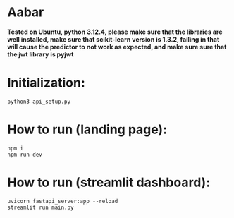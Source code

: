 # Aabar

**Tested on Ubuntu, python 3.12.4, please make sure that the libraries are well installed, make sure that scikit-learn version is 1.3.2, failing in that will cause the predictor to not work as expected, and make sure sure that the jwt library is pyjwt**

# Initialization:
```
python3 api_setup.py
```
# How to run (landing page):

```
npm i
npm run dev
```
# How to run (streamlit dashboard):

```
uvicorn fastapi_server:app --reload
streamlit run main.py
```
